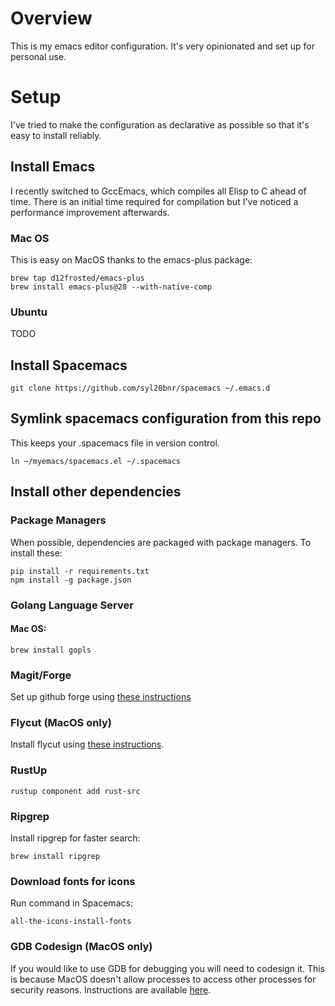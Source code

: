 # Overview

This is my emacs editor configuration. It's very opinionated and set up for personal use.

# Setup

I've tried to make the configuration as declarative as possible so that it's easy to install reliably.

## Install Emacs

I recently switched to GccEmacs, which compiles all Elisp to C ahead of time. There is an initial time required for compilation but I've noticed a performance improvement afterwards.

### Mac OS

This is easy on MacOS thanks to the emacs-plus package:

```
brew tap d12frosted/emacs-plus
brew install emacs-plus@28 --with-native-comp
```

### Ubuntu

TODO

## Install Spacemacs

```
git clone https://github.com/syl20bnr/spacemacs ~/.emacs.d
```

## Symlink spacemacs configuration from this repo

This keeps your .spacemacs file in version control.

```
ln ~/myemacs/spacemacs.el ~/.spacemacs
```

## Install other dependencies

### Package Managers

When possible, dependencies are packaged with package managers. To install these:

```
pip install -r requirements.txt
npm install -g package.json
```

### Golang Language Server

#### Mac OS:

```
brew install gopls
```

### Magit/Forge

Set up github forge using [these instructions](https://magit.vc/manual/ghub/Getting-Started.html#Getting-Started)

### Flycut (MacOS only)

Install flycut using [these instructions](https://apps.apple.com/us/app/flycut-clipboard-manager/id442160987?mt=12).

### RustUp

```
rustup component add rust-src
```

### Ripgrep

Install ripgrep for faster search:

```
brew install ripgrep
```

### Download fonts for icons

Run command in Spacemacs:
```
all-the-icons-install-fonts
```

### GDB Codesign (MacOS only)

If you would like to use GDB for debugging you will need to codesign it. This is because MacOS doesn't allow processes to access other processes for security reasons. Instructions are available [here](https://sourceware.org/gdb/wiki/PermissionsDarwin).
